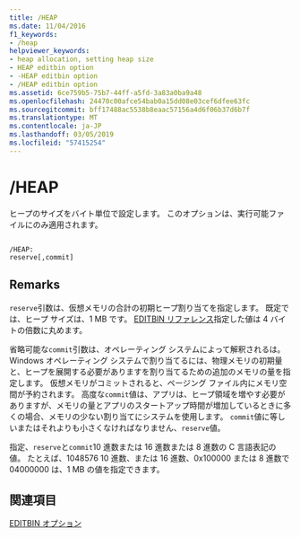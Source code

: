 ```yaml
---
title: /HEAP
ms.date: 11/04/2016
f1_keywords:
- /heap
helpviewer_keywords:
- heap allocation, setting heap size
- HEAP editbin option
- -HEAP editbin option
- /HEAP editbin option
ms.assetid: 6ce759b5-75b7-44ff-a5fd-3a83a0ba9a48
ms.openlocfilehash: 24470c00afce54bab0a15dd08e03cef6dfee63fc
ms.sourcegitcommit: bff17488ac5538b8eaac57156a4d6f06b37d6b7f
ms.translationtype: MT
ms.contentlocale: ja-JP
ms.lasthandoff: 03/05/2019
ms.locfileid: "57415254"
---
```

# <a name="heap"></a>/HEAP

ヒープのサイズをバイト単位で設定します。 このオプションは、実行可能ファイルにのみ適用されます。

```

/HEAP:
reserve[,commit]
```

## <a name="remarks"></a>Remarks

`reserve`引数は、仮想メモリの合計の初期ヒープ割り当てを指定します。 既定では、ヒープ サイズは、1 MB です。 [EDITBIN リファレンス](../../build/reference/editbin-reference.md)指定した値は 4 バイトの倍数に丸めます。

省略可能な`commit`引数は、オペレーティング システムによって解釈されるは。 Windows オペレーティング システムで割り当てるには、物理メモリの初期量と、ヒープを展開する必要がありますを割り当てるための追加のメモリの量を指定します。 仮想メモリがコミットされると、ページング ファイル内にメモリ空間が予約されます。 高度な`commit`値は、アプリは、ヒープ領域を増やす必要がありますが、メモリの量とアプリのスタートアップ時間が増加しているときに多くの場合、メモリの少ない割り当てにシステムを使用します。 `commit`値に等しいまたはそれよりも小さくなければなりません、`reserve`値。

指定、`reserve`と`commit`10 進数または 16 進数または 8 進数の C 言語表記の値。 たとえば、1048576 10 進数、または 16 進数、0x100000 または 8 進数で 04000000 は、1 MB の値を指定できます。

## <a name="see-also"></a>関連項目

[EDITBIN オプション](../../build/reference/editbin-options.md)
